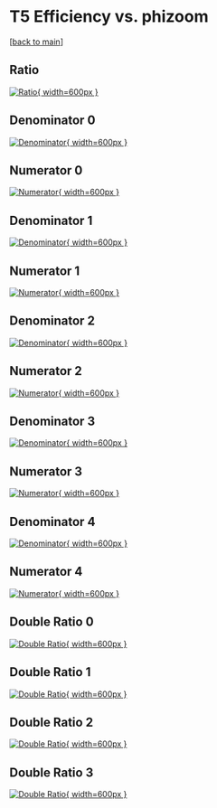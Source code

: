 # T5 Efficiency vs. phizoom

[[back to main](./)]



## Ratio

[![Ratio](../mtv/var/T5_xtr_321_0_eff_phizoom.png){ width=600px }](../mtv/var/T5_xtr_321_0_eff_phizoom.pdf)

## Denominator 0

[![Denominator](../mtv/den/T5_xtr_321_0_eff_phizoom_den0.png){ width=600px }](../mtv/den/T5_xtr_321_0_eff_phizoom_den0.pdf)

## Numerator 0

[![Numerator](../mtv/num/T5_xtr_321_0_eff_phizoom_num0.png){ width=600px }](../mtv/num/T5_xtr_321_0_eff_phizoom_num0.pdf)

## Denominator 1

[![Denominator](../mtv/den/T5_xtr_321_0_eff_phizoom_den1.png){ width=600px }](../mtv/den/T5_xtr_321_0_eff_phizoom_den1.pdf)

## Numerator 1

[![Numerator](../mtv/num/T5_xtr_321_0_eff_phizoom_num1.png){ width=600px }](../mtv/num/T5_xtr_321_0_eff_phizoom_num1.pdf)

## Denominator 2

[![Denominator](../mtv/den/T5_xtr_321_0_eff_phizoom_den2.png){ width=600px }](../mtv/den/T5_xtr_321_0_eff_phizoom_den2.pdf)

## Numerator 2

[![Numerator](../mtv/num/T5_xtr_321_0_eff_phizoom_num2.png){ width=600px }](../mtv/num/T5_xtr_321_0_eff_phizoom_num2.pdf)

## Denominator 3

[![Denominator](../mtv/den/T5_xtr_321_0_eff_phizoom_den3.png){ width=600px }](../mtv/den/T5_xtr_321_0_eff_phizoom_den3.pdf)

## Numerator 3

[![Numerator](../mtv/num/T5_xtr_321_0_eff_phizoom_num3.png){ width=600px }](../mtv/num/T5_xtr_321_0_eff_phizoom_num3.pdf)

## Denominator 4

[![Denominator](../mtv/den/T5_xtr_321_0_eff_phizoom_den4.png){ width=600px }](../mtv/den/T5_xtr_321_0_eff_phizoom_den4.pdf)

## Numerator 4

[![Numerator](../mtv/num/T5_xtr_321_0_eff_phizoom_num4.png){ width=600px }](../mtv/num/T5_xtr_321_0_eff_phizoom_num4.pdf)

## Double Ratio 0

[![Double Ratio](../mtv/ratio/T5_xtr_321_0_eff_phizoom_ratio0.png){ width=600px }](../mtv/ratio/T5_xtr_321_0_eff_phizoom_ratio0.pdf)

## Double Ratio 1

[![Double Ratio](../mtv/ratio/T5_xtr_321_0_eff_phizoom_ratio1.png){ width=600px }](../mtv/ratio/T5_xtr_321_0_eff_phizoom_ratio1.pdf)

## Double Ratio 2

[![Double Ratio](../mtv/ratio/T5_xtr_321_0_eff_phizoom_ratio2.png){ width=600px }](../mtv/ratio/T5_xtr_321_0_eff_phizoom_ratio2.pdf)

## Double Ratio 3

[![Double Ratio](../mtv/ratio/T5_xtr_321_0_eff_phizoom_ratio3.png){ width=600px }](../mtv/ratio/T5_xtr_321_0_eff_phizoom_ratio3.pdf)


